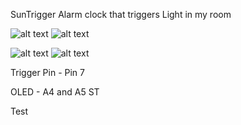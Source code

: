   SunTrigger
Alarm clock that triggers Light in my room 

![alt text](https://i.imgur.com/Qjg2CS3.png)
![alt text](https://i.imgur.com/adrF1gt.png)

![alt text](https://i.imgur.com/ztpGWxs.jpg)
![alt text](https://i.imgur.com/q9fpoDL.jpg)




Trigger Pin - Pin 7 

OLED  - A4 and A5 ST

Test





